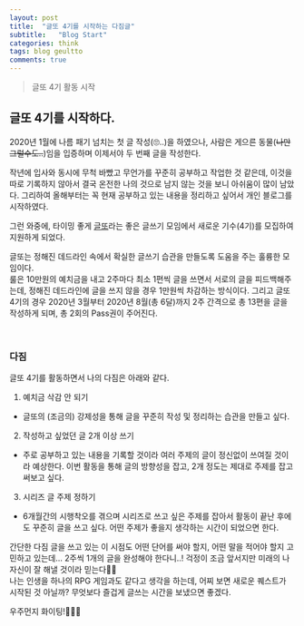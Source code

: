```yaml
---
layout: post
title:  "글또 4기를 시작하는 다짐글"
subtitle:   "Blog Start"
categories: think
tags: blog geultto 
comments: true
---
```


> 글또 4기 활동 시작

## 글또 4기를 시작하다.
2020년 1월에 나름 패기 넘치는 첫 글 작성(🙄..)을 하였으나, 사람은 게으른 동물(<del>나만 그럴수도..</del>)임을 입증하며 이제서야 두 번째 글을 작성한다.

작년에 입사와 동시에 무척 바빴고 무언가를 꾸준히 공부하고 작업한 것 같은데, 이것을 따로 기록하지 않아서 결국 온전한 나의 것으로 남지 않는 것을 보니 아쉬움이 많이 남았다. 그리하여 올해부터는 꼭 현재 공부하고 있는 내용을 정리하고 싶어서 개인 블로그를 시작하였다.

그런 와중에, 타이밍 좋게 [글또](https://www.facebook.com/groups/375431516259701/)라는 좋은 글쓰기 모임에서 새로운 기수(4기)를 모집하여 지원하게 되었다.

글또는 정해진 데드라인 속에서 확실한 글쓰기 습관을 만들도록 도움을 주는 훌륭한 모임이다. <br>
룰은 10만원의 예치금을 내고 2주마다 최소 1편씩 글을 쓰면서 서로의 글을 피드백해주는데, 정해진 데드라인에 글을 쓰지 않을 경우 1만원씩 차감하는 방식이다. 그리고 글또 4기의 경우 2020년 3월부터 2020년 8월(총 6달)까지 2주 간격으로 총 13편을 글을 작성하게 되며, 총 2회의 Pass권이 주어진다.

<br>

### 다짐
글또 4기를 활동하면서 나의 다짐은 아래와 같다. <br>
1) 예치금 삭감 안 되기
- 글또의 (조금의) 강제성을 통해 글을 꾸준히 작성 및 정리하는 습관을 만들고 싶다.
2) 작성하고 싶었던 글 2개 이상 쓰기
- 주로 공부하고 있는 내용을 기록할 것이라 여러 주제의 글이 정신없이 쓰여질 것이라 예상한다. 이번 활동을 통해 글의 방향성을 잡고, 2개 정도는 제대로 주제를 잡고 써보고 싶다.
3)  시리즈 글 주제 정하기
- 6개월간의 시행착오를 겪으며 시리즈로 쓰고 싶은 주제를 잡아서 활동이 끝난 후에도 꾸준히 글을 쓰고 싶다. 어떤 주제가 좋을지 생각하는 시간이 되었으면 한다.

간단한 다짐 글을 쓰고 있는 이 시점도 어떤 단어를 써야 할지, 어떤 말을 적어야 할지 고민하고 있는데... 2주씩 1개의 글을 완성해야 한다니..! 걱정이 조금 앞서지만 미래의 나 자신이 잘 해낼 것이라 믿는다💃🏻 <br>
나는 인생을 하나의 RPG 게임과도 같다고 생각을 하는데, 어찌 보면 새로운 퀘스트가 시작된 것 아닐까? 무엇보다 즐겁게 글쓰는 시간을 보냈으면 좋겠다.

우주먼지 화이팅!👩🏻‍🚀
